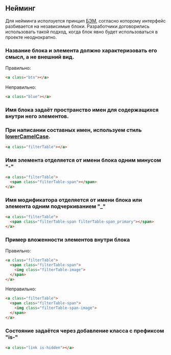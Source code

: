 ## Нейминг
  Для нейминга исползуется принцип [БЭМ](https://ru.bem.info/methodology/quick-start/#%D0%B2%D0%B2%D0%B5%D0%B4%D0%B5%D0%BD%D0%B8%D0%B5), согласно которому интерфейс разбивается на независимые блоки. Разработчики договорились использовать такой подход, когда блок явно будет использоваться в проекте неоднократно.

### Название блока и элемента должно характеризовать его смысл, а не внешний вид.

Правильно:
```html
<a class="btn"></a>
```
Неправильно:
```html
<a class="blue"></a>
```

### Имя блока задаёт пространство имен для содержащихся внутри него элементов.


### При написании составных имен, используем стиль [lowerCamelCase](https://ru.wikipedia.org/wiki/CamelCase).

```html
<a class="filterTable"></a>
```

### Имя элемента отделяется от имени блока одним минусом **"-"**

```html
<a class="filterTable">
  <span class="filterTable-span"></span>
</a>
```

### Имя модификатора отделяется от имени блока или элемента одним подчеркиванием **"_"**

```html
<a class="filterTable">
  <span class="filterTable-span filterTable-span_primary"></span>
</a>
```
### Пример вложенности элементов внутри блока

Правильно:
```html
<a class="filterTable">
  <span class="filterTable-span">
    <img class="filterTable-image">
  </span>
</a>
```
Неправильно:
```html
<a class="filterTable">
  <span class="filterTable-span">
    <img class="filterTable-span-image">
  </span>
</a>
```

### Состояние задаётся через добавление класса с префиксом "is-"

```html
<a class="link is-hidden"></a>
```
